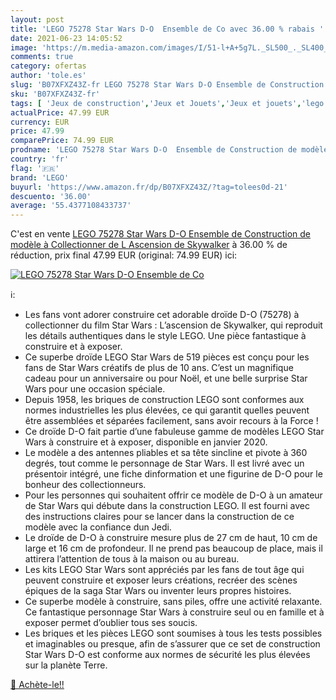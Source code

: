 ```yaml
---
layout: post
title: 'LEGO 75278 Star Wars D-O  Ensemble de Co avec 36.00 % rabais '
date: 2021-06-23 14:05:52
image: 'https://m.media-amazon.com/images/I/51-l+A+5g7L._SL500_._SL400_.jpg'
comments: true
category: ofertas
author: 'tole.es'
slug: 'B07XFXZ43Z-fr LEGO 75278 Star Wars D-O Ensemble de Construction de...'
sku: 'B07XFXZ43Z-fr'
tags: [ 'Jeux de construction','Jeux et Jouets','Jeux et jouets','lego', ]
actualPrice: 47.99 EUR
currency: EUR
price: 47.99
comparePrice: 74.99 EUR
prodname: 'LEGO 75278 Star Wars D-O  Ensemble de Construction de modèle à Collectionner de L Ascension de Skywalker'
country: 'fr'
flag: '🇫🇷'
brand: 'LEGO'
buyurl: 'https://www.amazon.fr/dp/B07XFXZ43Z/?tag=tolees0d-21'
descuento: '36.00'
average: '55.4377108433737'
---
```


C'est en vente [LEGO 75278 Star Wars D-O  Ensemble de Construction de modèle à Collectionner de L Ascension de Skywalker](https://www.amazon.fr/dp/B07XFXZ43Z/?tag=tolees0d-21)  à  36.00 % de réduction, prix final  47.99 EUR (original: 74.99 EUR) ici:

[![LEGO 75278 Star Wars D-O  Ensemble de Co](https://m.media-amazon.com/images/I/51-l+A+5g7L._SL500_._SL400_.jpg)](https://www.amazon.fr/dp/B07XFXZ43Z/?tag=tolees0d-21)

ℹ️:

- Les fans vont adorer construire cet adorable droïde D-O (75278) à collectionner du film Star Wars : L’ascension de Skywalker, qui reproduit les détails authentiques dans le style LEGO. Une pièce fantastique à construire et à exposer.
- Ce superbe droïde LEGO Star Wars de 519 pièces est conçu pour les fans de Star Wars créatifs de plus de 10 ans. C’est un magnifique cadeau pour un anniversaire ou pour Noël, et une belle surprise Star Wars pour une occasion spéciale.
- Depuis 1958, les briques de construction LEGO sont conformes aux normes industrielles les plus élevées, ce qui garantit quelles peuvent être assemblées et séparées facilement, sans avoir recours à la Force !
- Ce droïde D-O fait partie d’une fabuleuse gamme de modèles LEGO Star Wars à construire et à exposer, disponible en janvier 2020.
- Le modèle a des antennes pliables et sa tête sincline et pivote à 360 degrés, tout comme le personnage de Star Wars. Il est livré avec un présentoir intégré, une fiche dinformation et une figurine de D-O pour le bonheur des collectionneurs.
- Pour les personnes qui souhaitent offrir ce modèle de D-O à un amateur de Star Wars qui débute dans la construction LEGO. Il est fourni avec des instructions claires pour se lancer dans la construction de ce modèle avec la confiance dun Jedi.
- Le droïde de D-O à construire mesure plus de 27 cm de haut, 10 cm de large et 16 cm de profondeur. Il ne prend pas beaucoup de place, mais il attirera l’attention de tous à la maison ou au bureau.
- Les kits LEGO Star Wars sont appréciés par les fans de tout âge qui peuvent construire et exposer leurs créations, recréer des scènes épiques de la saga Star Wars ou inventer leurs propres histoires.
- Ce superbe modèle à construire, sans piles, offre une activité relaxante. Ce fantastique personnage Star Wars à construire seul ou en famille et à exposer permet d’oublier tous ses soucis.
- Les briques et les pièces LEGO sont soumises à tous les tests possibles et imaginables ou presque, afin de s’assurer que ce set de construction Star Wars D-O est conforme aux normes de sécurité les plus élevées sur la planète Terre.

[🛒 Achète-le!!](https://www.amazon.fr/dp/B07XFXZ43Z/?tag=tolees0d-21)
